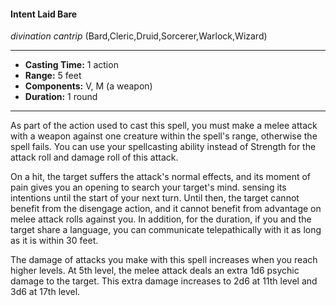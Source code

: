 #### Intent Laid Bare
*divination cantrip* (Bard,Cleric,Druid,Sorcerer,Warlock,Wizard)
___
- **Casting Time:** 1 action
- **Range:** 5 feet
- **Components:** V, M (a weapon)
- **Duration:** 1 round
---
As part of the action used to cast this spell, you must make a melee attack with a weapon against one creature within the spell's range, otherwise the spell fails. You can use your spellcasting ability instead of Strength for the attack roll and damage roll of this attack.

On a hit, the target suffers the attack's normal effects, and its moment of pain gives you an opening to search your target's mind. sensing its intentions until the start of your next turn. Until then, the target cannot benefit from the disengage action, and it cannot benefit from advantage on melee attack rolls against you. In addition, for the duration, if you and the target share a language, you can communicate telepathically with it as long as it is within 30 feet.

The damage of attacks you make with this spell increases when you reach higher levels. At 5th level, the melee attack deals an extra 1d6 psychic damage to the target. This extra damage increases to 2d6 at 11th level and 3d6 at 17th level.
